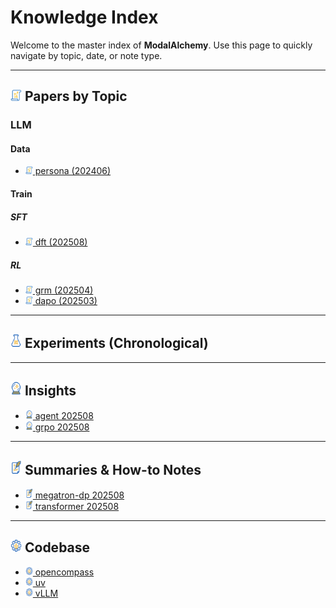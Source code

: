 # Knowledge Index

Welcome to the master index of **ModalAlchemy**.
Use this page to quickly navigate by topic, date, or note type.

---

## <img src="./assets/papers.png" width="18" /> Papers by Topic

### LLM

#### Data

- [<img src="./assets/papers.png" width="12" /> persona (202406)](./papers/llm/data/20240628_persona.md)

#### Train

##### SFT

- [<img src="./assets/papers.png" width="12" /> dft (202508)](./papers/llm/train/sft/20250807_dft.md)

##### RL

- [<img src="./assets/papers.png" width="12" /> grm (202504)](./papers/llm/train/rl/20250405_grm.md)
- [<img src="./assets/papers.png" width="12" /> dapo (202503)](./papers/llm/train/rl/20250318_dapo.md)

---

## <img src="./assets/exps.png" width="18" /> Experiments (Chronological)

---

## <img src="./assets/insights.png" width="18" /> Insights

- [<img src="./assets/insights.png" width="12" /> agent 202508](./insights/202508_agent.md)
- [<img src="./assets/insights.png" width="12" /> grpo 202508](./insights/202508_grpo.md)

---

## <img src="./assets/notes.png" width="18" /> Summaries & How-to Notes

- [<img src="./assets/notes.png" width="12" /> megatron-dp 202508](./notes/infra/Megatron/202508_dp.md)
- [<img src="./assets/notes.png" width="12" /> transformer 202508](./notes/202508_transformer.md)

---

## <img src="./assets/codebase.png" width="18" /> Codebase

- [<img src="./assets/codebase.png" width="12" /> opencompass](./codebase/opencompass.md)
- [<img src="./assets/codebase.png" width="12" /> uv](./codebase/uv.md)
- [<img src="./assets/codebase.png" width="12" /> vLLM](./codebase/vllm.md)
